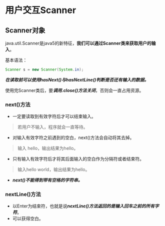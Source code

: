 # 用户交互Scanner
## Scanner对象
java.util.Scanner是java5的新特征，**我们可以通过Scanner类来获取用户的输入**。

基本语法：
```java
Scanner s = new Scanner(System.in);
```

***在读取前可以使用hasNext()与hasNextLine()判断是否还有输入的数据。***

使用完Scanner类后，要***调用.close()方法关闭***，否则会一直占用资源。

### next()方法
- 一定要读取到有效字符后才可以结束输入。                         
> 若用户不输入，程序就会一直等待。

- 对输入有效字符之前遇到的空白，next()方法会自动将其去掉。
> 输入     hello，输出结果为hello。

- 只有输入有效字符后才将其后面输入的空白作为分隔符或者结束符。
> 输入hello world，输出结果为hello。

- ***next()不能得到带有空格的字符串。***

### nextLine()方法
- 以Enter为结束符，也就是说***nextLine()方法返回的是输入回车之前的所有字符***。
- 可以获得空白。